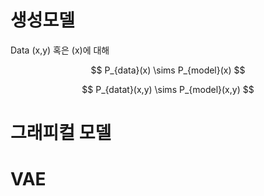 # 생성모델

Data (x,y) 혹은 (x)에 대해

$$ P_{data}(x) \sims P_{model}(x) $$

$$ P_{datat}(x,y) \sims P_{model}(x,y) $$

# 그래피컬 모델

# VAE
